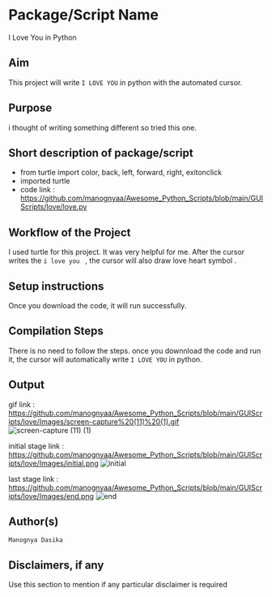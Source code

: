 # Package/Script Name
I Love You in Python

## Aim
This project will write `I LOVE YOU` in python with the automated cursor.

## Purpose
i thought of writing something different so tried this one.

## Short description of package/script

- from turtle import color, back, left, forward, right, exitonclick
- imported turtle
- code link : https://github.com/manognyaa/Awesome_Python_Scripts/blob/main/GUIScripts/love/love.py


## Workflow of the Project
I used turtle for this project. It was very helpful for me. After the cursor writes the `i love you ` , the cursor will also draw love heart symbol .

## Setup instructions

Once you download the code, it will run successfully.

## Compilation Steps

There is no need to follow the steps. once you downnload the code and run it, the cursor will automatically write `I LOVE YOU` in python.

## Output

gif link : https://github.com/manognyaa/Awesome_Python_Scripts/blob/main/GUIScripts/love/Images/screen-capture%20(11)%20(1).gif
![screen-capture (11) (1)](https://user-images.githubusercontent.com/77045147/124641701-9f1ab180-deac-11eb-9e88-708b5e8f2bd8.gif)

initial stage  link : https://github.com/manognyaa/Awesome_Python_Scripts/blob/main/GUIScripts/love/Images/initial.png
![initial](https://user-images.githubusercontent.com/77045147/124641207-0e43d600-deac-11eb-9382-399f0c7e9bb1.png)

last stage link : https://github.com/manognyaa/Awesome_Python_Scripts/blob/main/GUIScripts/love/Images/end.png
![end](https://user-images.githubusercontent.com/77045147/124641242-19970180-deac-11eb-93cb-1cb9974f1425.png)


## Author(s)

`Manognya Dasika`


## Disclaimers, if any

Use this section to mention if any particular disclaimer is required
